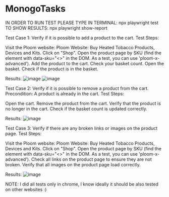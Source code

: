 # MonogoTasks

IN ORDER TO RUN TEST PLEASE TYPE IN TERMINAL:
 npx playwright test   
TO SHOW RESULTS:
 npx playwright show-report 

Test Case 1:
Verify if it is possible to add a product to the cart.
Test Steps:

Visit the Ploom website: Ploom Website: Buy Heated Tobacco Products, Devices and Kits.
Click on "Shop".
Open the product page by SKU (find the element with data-sku="<>" in the DOM. As a test, you can use 'ploom-x-advanced').
Add the product to the cart.
Check your basket count.
Open the basket.
Check if the product is in the basket.

Results:
![image](https://github.com/user-attachments/assets/c10b34d1-b47a-4c7e-b75d-94586be360b9)
![image](https://github.com/user-attachments/assets/6260cb81-06d8-40a5-b1cf-8c9c86785e44)

Test Case 2:
Verify if it is possible to remove a product from the cart.
Precondition: A product is already in the cart.
Test Steps:

Open the cart.
Remove the product from the cart.
Verify that the product is no longer in the cart.
Check if the basket count is updated correctly.

Results:
![image](https://github.com/user-attachments/assets/f0f9348b-324d-4a09-8f4f-ee28aaff9e8a)

Test Case 3:
Verify if there are any broken links or images on the product page.
Test Steps:

Visit the Ploom website: Ploom Website: Buy Heated Tobacco Products, Devices and Kits.
Click on "Shop".
Open the product page by SKU (find the element with data-sku="<>" in the DOM. As a test, you can use 'ploom-x-advanced').
Check all links on the product page to ensure they are not broken.
Verify that all images on the product page load correctly.

Results:
![image](https://github.com/user-attachments/assets/0cee7504-bea1-46b7-90a1-2f36849c9a4e)


NOTE: I did all tests only in chrome, I know ideally it should be also tested on other websites :)



